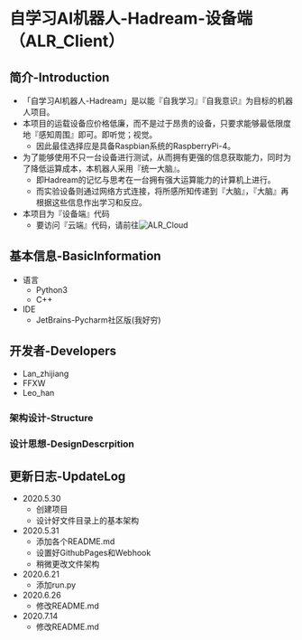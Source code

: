 # 自学习AI机器人-Hadream-设备端（ALR_Client）

## 简介-Introduction
- 「自学习AI机器人-Hadream」是以能『自我学习』『自我意识』为目标的机器人项目。
- 本项目的运载设备应价格低廉，而不是过于昂贵的设备，只要求能够最低限度地『感知周围』即可。即听觉；视觉。
  - 因此最佳选择应是具备Raspbian系统的RaspberryPi-4。
- 为了能够使用不只一台设备进行测试，从而拥有更强的信息获取能力，同时为了降低运算成本，本机器人采用『统一大脑』。
  - 即Hadream的记忆与思考在一台拥有强大运算能力的计算机上进行。
  - 而实验设备则通过网络方式连接，将所感所知传递到『大脑』，『大脑』再根据这些信息作出学习和反应。
- 本项目为『设备端』代码
  - 要访问『云端』代码，请前往![ALR_Cloud](https://github.com/AutoLearningRobotHadream/ALR_Cloud)

## 基本信息-BasicInformation
- 语言
  - Python3
  - C++
- IDE
  - JetBrains-Pycharm社区版(我好穷)

## 开发者-Developers
- Lan_zhijiang
- FFXW
- Leo_han

### 架构设计-Structure

### 设计思想-DesignDescrpition

## 更新日志-UpdateLog
- 2020.5.30
  - 创建项目
  - 设计好文件目录上的基本架构
- 2020.5.31
  - 添加各个README.md
  - 设置好GithubPages和Webhook
  - 稍微更改文件架构
- 2020.6.21
  - 添加run.py
- 2020.6.26
  - 修改README.md
- 2020.7.14
  - 修改README.md
